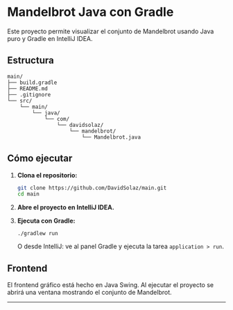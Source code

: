 # Mandelbrot Java con Gradle

Este proyecto permite visualizar el conjunto de Mandelbrot usando Java puro y Gradle en IntelliJ IDEA.

## Estructura

```
main/
├── build.gradle
├── README.md
├── .gitignore
└── src/
    └── main/
        └── java/
            └── com/
                └── davidsolaz/
                    └── mandelbrot/
                        └── Mandelbrot.java
```

## Cómo ejecutar

1. **Clona el repositorio:**
   ```bash
   git clone https://github.com/DavidSolaz/main.git
   cd main
   ```

2. **Abre el proyecto en IntelliJ IDEA.**

3. **Ejecuta con Gradle:**
   ```
   ./gradlew run
   ```
   O desde IntelliJ: ve al panel Gradle y ejecuta la tarea `application > run`.

## Frontend

El frontend gráfico está hecho en Java Swing. Al ejecutar el proyecto se abrirá una ventana mostrando el conjunto de Mandelbrot.

---